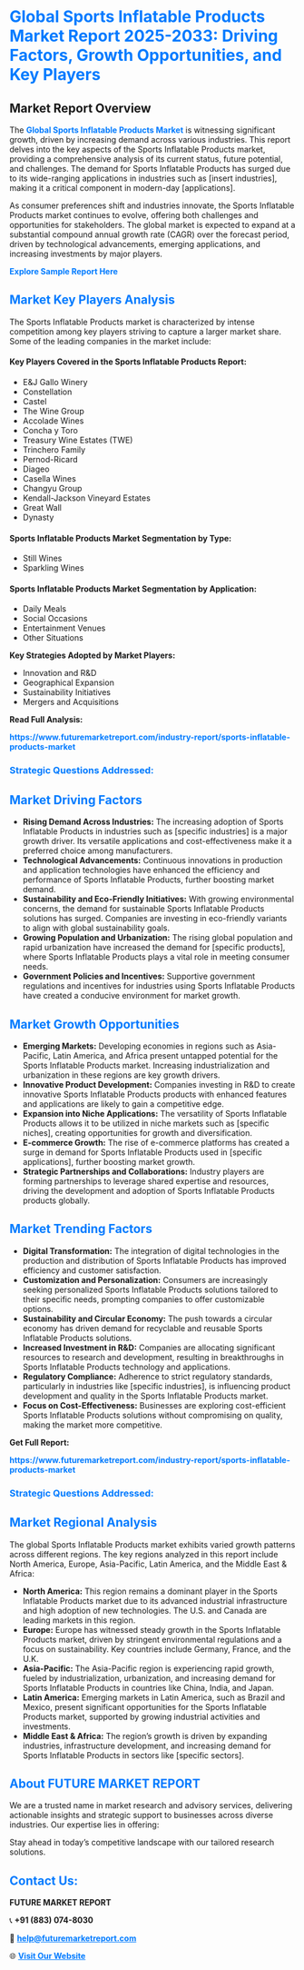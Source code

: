 <h1 style="color: #007BFF;">Global Sports Inflatable Products Market Report 2025-2033: Driving Factors, Growth Opportunities, and Key Players</h1>

<section id="overview">
<h2>Market Report Overview</h2>
<p>The <a href="https://www.futuremarketreport.com/industry-report/sports-inflatable-products-market" style="color: #007BFF; text-decoration: none;"><strong>Global Sports Inflatable Products Market</strong></a> is witnessing significant growth, driven by increasing demand across various industries. This report delves into the key aspects of the Sports Inflatable Products market, providing a comprehensive analysis of its current status, future potential, and challenges. The demand for Sports Inflatable Products has surged due to its wide-ranging applications in industries such as [insert industries], making it a critical component in modern-day [applications].</p>
<p>As consumer preferences shift and industries innovate, the Sports Inflatable Products market continues to evolve, offering both challenges and opportunities for stakeholders. The global market is expected to expand at a substantial compound annual growth rate (CAGR) over the forecast period, driven by technological advancements, emerging applications, and increasing investments by major players.</p>
</section>

<section id="overview">
<p><a href="https://www.futuremarketreport.com/request-sample/reportId=31901" style="color: #007BFF; text-decoration: none;"><strong>Explore Sample Report Here</strong></a></p>
</section>

<section id="key-players">
<h2 style="color: #007BFF;">Market Key Players Analysis</h2>
<p>The Sports Inflatable Products market is characterized by intense competition among key players striving to capture a larger market share. Some of the leading companies in the market include:</p>
<h4>Key Players Covered in the Sports Inflatable Products Report:</h4>
<ul><li>E&amp;J Gallo Winery</li><li>Constellation</li><li>Castel</li><li>The Wine Group</li><li>Accolade Wines</li><li>Concha y Toro</li><li>Treasury Wine Estates (TWE)</li><li>Trinchero Family</li><li>Pernod-Ricard</li><li>Diageo</li><li>Casella Wines</li><li>Changyu Group</li><li>Kendall-Jackson Vineyard Estates</li><li>Great Wall</li><li>Dynasty</li></ul>
<h4>Sports Inflatable Products Market Segmentation by Type:</h4>
<ul><li>Still Wines</li><li>Sparkling Wines</li></ul>

<h4>Sports Inflatable Products Market Segmentation by Application:</h4>
<ul><li>Daily Meals</li><li>Social Occasions</li><li>Entertainment Venues</li><li>Other Situations</li></ul>
<p><strong>Key Strategies Adopted by Market Players:</strong></p>
<ul>
<li>Innovation and R&D</li>
<li>Geographical Expansion</li>
<li>Sustainability Initiatives</li>
<li>Mergers and Acquisitions</li>
</ul>
</section>

<section>
<p><strong>Read Full Analysis: </strong></p><a href="https://www.futuremarketreport.com/industry-report/sports-inflatable-products-market" style="color: #007BFF; text-decoration: none;"><strong>https://www.futuremarketreport.com/industry-report/sports-inflatable-products-market</strong></a>
<h3 style="color: #007BFF;">Strategic Questions Addressed:</h3>
</section>

<section id="driving-factors">
<h2 style="color: #007BFF;">Market Driving Factors</h2>
<ul>
<li><strong>Rising Demand Across Industries:</strong> The increasing adoption of Sports Inflatable Products in industries such as [specific industries] is a major growth driver. Its versatile applications and cost-effectiveness make it a preferred choice among manufacturers.</li>
<li><strong>Technological Advancements:</strong> Continuous innovations in production and application technologies have enhanced the efficiency and performance of Sports Inflatable Products, further boosting market demand.</li>
<li><strong>Sustainability and Eco-Friendly Initiatives:</strong> With growing environmental concerns, the demand for sustainable Sports Inflatable Products solutions has surged. Companies are investing in eco-friendly variants to align with global sustainability goals.</li>
<li><strong>Growing Population and Urbanization:</strong> The rising global population and rapid urbanization have increased the demand for [specific products], where Sports Inflatable Products plays a vital role in meeting consumer needs.</li>
<li><strong>Government Policies and Incentives:</strong> Supportive government regulations and incentives for industries using Sports Inflatable Products have created a conducive environment for market growth.</li>
</ul>
</section>

<section id="growth-opportunities">
<h2 style="color: #007BFF;">Market Growth Opportunities</h2>
<ul>
<li><strong>Emerging Markets:</strong> Developing economies in regions such as Asia-Pacific, Latin America, and Africa present untapped potential for the Sports Inflatable Products market. Increasing industrialization and urbanization in these regions are key growth drivers.</li>
<li><strong>Innovative Product Development:</strong> Companies investing in R&D to create innovative Sports Inflatable Products products with enhanced features and applications are likely to gain a competitive edge.</li>
<li><strong>Expansion into Niche Applications:</strong> The versatility of Sports Inflatable Products allows it to be utilized in niche markets such as [specific niches], creating opportunities for growth and diversification.</li>
<li><strong>E-commerce Growth:</strong> The rise of e-commerce platforms has created a surge in demand for Sports Inflatable Products used in [specific applications], further boosting market growth.</li>
<li><strong>Strategic Partnerships and Collaborations:</strong> Industry players are forming partnerships to leverage shared expertise and resources, driving the development and adoption of Sports Inflatable Products products globally.</li>
</ul>
</section>

<section id="trending-factors">
<h2 style="color: #007BFF;">Market Trending Factors</h2>
<ul>
<li><strong>Digital Transformation:</strong> The integration of digital technologies in the production and distribution of Sports Inflatable Products has improved efficiency and customer satisfaction.</li>
<li><strong>Customization and Personalization:</strong> Consumers are increasingly seeking personalized Sports Inflatable Products solutions tailored to their specific needs, prompting companies to offer customizable options.</li>
<li><strong>Sustainability and Circular Economy:</strong> The push towards a circular economy has driven demand for recyclable and reusable Sports Inflatable Products solutions.</li>
<li><strong>Increased Investment in R&D:</strong> Companies are allocating significant resources to research and development, resulting in breakthroughs in Sports Inflatable Products technology and applications.</li>
<li><strong>Regulatory Compliance:</strong> Adherence to strict regulatory standards, particularly in industries like [specific industries], is influencing product development and quality in the Sports Inflatable Products market.</li>
<li><strong>Focus on Cost-Effectiveness:</strong> Businesses are exploring cost-efficient Sports Inflatable Products solutions without compromising on quality, making the market more competitive.</li>
</ul>
</section>

<section>
<p><strong>Get Full Report: </strong></p><a href="https://www.futuremarketreport.com/industry-report/sports-inflatable-products-market" style="color: #007BFF; text-decoration: none;"><strong>https://www.futuremarketreport.com/industry-report/sports-inflatable-products-market</strong></a>
<h3 style="color: #007BFF;">Strategic Questions Addressed:</h3>
</section>


<section id="regional-analysis">
<h2 style="color: #007BFF;">Market Regional Analysis</h2>
<p>The global Sports Inflatable Products market exhibits varied growth patterns across different regions. The key regions analyzed in this report include North America, Europe, Asia-Pacific, Latin America, and the Middle East & Africa:</p>
<ul>
<li><strong>North America:</strong> This region remains a dominant player in the Sports Inflatable Products market due to its advanced industrial infrastructure and high adoption of new technologies. The U.S. and Canada are leading markets in this region.</li>
<li><strong>Europe:</strong> Europe has witnessed steady growth in the Sports Inflatable Products market, driven by stringent environmental regulations and a focus on sustainability. Key countries include Germany, France, and the U.K.</li>
<li><strong>Asia-Pacific:</strong> The Asia-Pacific region is experiencing rapid growth, fueled by industrialization, urbanization, and increasing demand for Sports Inflatable Products in countries like China, India, and Japan.</li>
<li><strong>Latin America:</strong> Emerging markets in Latin America, such as Brazil and Mexico, present significant opportunities for the Sports Inflatable Products market, supported by growing industrial activities and investments.</li>
<li><strong>Middle East & Africa:</strong> The region’s growth is driven by expanding industries, infrastructure development, and increasing demand for Sports Inflatable Products in sectors like [specific sectors].</li>
</ul>
</section>

<footer>
<h2 style="color: #007BFF;">About FUTURE MARKET REPORT</h2>
<p>We are a trusted name in market research and advisory services, delivering actionable insights and strategic support to businesses across diverse industries. Our expertise lies in offering:</p>

<p>Stay ahead in today’s competitive landscape with our tailored research solutions.</p>

<h2 style="color: #007BFF;">Contact Us:</h2>
<p><strong>FUTURE MARKET REPORT</strong></p>
<p>📞 <strong>+91 (883) 074-8030</strong></p>
<p>📧 <strong><a href="mailto:help@futuremarketreport.com" style="color: #007BFF;">help@futuremarketreport.com</a></strong></p>
<p>🌐 <strong><a href="https://www.futuremarketreport.com/" style="color: #007BFF;">Visit Our Website</a></strong></p>
</footer>